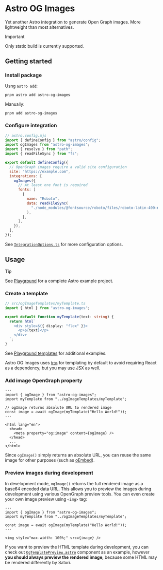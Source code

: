 # Astro OG Images

Yet another Astro integration to generate Open Graph images. More lightweight
than most alternatives.

> [!IMPORTANT]
>
> Only static build is currently supported.

## Getting started

### Install package

Usng `astro add`:

```sh
pnpm astro add astro-og-images
```

Manually:

```sh
pnpm add astro-og-images
```

### Configure integration

```mjs
// astro.config.mjs
import { defineConfig } from "astro/config";
import ogImages from "astro-og-images";
import { resolve } from "path";
import { readFileSync } from "fs";

export default defineConfig({
  // OpenGraph images require a valid site configuration
  site: "https://example.com",
  integrations: [
    ogImages({
      // At least one font is required
      fonts: [
        {
          name: "Roboto",
          data: readFileSync(
            "./node_modules/@fontsource/roboto/files/roboto-latin-400-normal.woff",
          ),
        },
      ],
    }),
  ],
});
```

See [`IntegrationOptions.ts`](./src/IntegrationOptions.ts) for more
configuration options.

## Usage

> [!TIP]
>
> See [Playground](./playground) for a complete Astro example project.

### Create a template

```ts
// src/ogImageTemplates/myTemplate.ts
import { html } from "astro-og-images";

export default function myTemplate(text: string) {
  return html`
    <div style=${{ display: "flex" }}>
      <p>${text}</p>
    </div>
  `;
}
```

See [Playground templates](./playground/src/ogImageTemplates) for additional
examples.

Astro OG Images uses [`htm`](https://github.com/developit/htm) for templating by
default to avoid requiring React as a dependency, but you may [use
JSX](https://github.com/vercel/satori?tab=readme-ov-file#jsx) as well.

### Add image OpenGraph property

```astro
---
import { ogImage } from "astro-og-images";
import myTemplate from "../ogImageTemplates/myTemplate";

// ogImage returns absolute URL to rendered image
const image = await ogImage(myTemplate("Hello World!"));
---

<html lang="en">
  <head>
    <meta property="og:image" content={ogImage} />
  </head>
  ...
</html>
```

Since `ogImage()` simply returns an absolute URL, you can reuse the same image
for other purposes (such as [oEmbed](https://oembed.com/)).

### Preview images during development

In development mode, `ogImage()` returns the full rendered image as a base64
encoded data URL. This allows you to preview the images during development using
various OpenGraph preview tools. You can even create your own image preview
using `<img>` tag:

```astro
---
import { ogImage } from "astro-og-images";
import myTemplate from "../ogImageTemplates/myTemplate";

const image = await ogImage(myTemplate("Hello World!"));
---

<img style="max-width: 100%;" src={image} />
```

If you want to preview the HTML template during development, you can check out
[`OgTemplatePreview.astro`](./src/components/OgTemplatePreview.astro) component
as an example, however **you should always preview the rendered image**, because
some HTML may be rendered differently by Satori.

